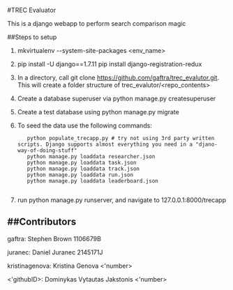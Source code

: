 #TREC Evaluator

This is a django webapp to perform search comparison magic

##Steps to setup

1. mkvirtualenv --system-site-packages <env_name>

2. pip install -U django==1.7.11
   pip install django-registration-redux

3. In a directory, call git clone https://github.com/gaftra/trec_evalutor.git. This will create a folder structure of trec_evalutor/<repo_contents>

4. Create a database superuser via python manage.py createsuperuser

5. Create a test database using python manage.py migrate 

6. To seed the data use the following commands:
   
   ```
      python populate_trecapp.py # try not using 3rd party written scripts. Django supports almost everything you need in a "djano-way-of-doing-stuff"
      python manage.py loaddata researcher.json
      python manage.py loaddata task.json
      python manage.py loaddata track.json
      python manage.py loaddata run.json
      python manage.py loaddata leaderboard.json
      
   ```

6. run python manage.py runserver, and navigate to 127.0.0.1:8000/trecapp

##Contributors
----------------------------
gaftra: Stephen Brown 1106679B

juranec: Daniel Juranec 2145171J

kristinagenova: Kristina Genova <'number>

<'githubID>: Dominykas Vytautas Jakstonis <'number>
